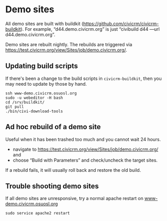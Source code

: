 # Demo sites

All demo sites are built with buildkit (https://github.com/civicrm/civicrm-buildkit).  For example, “d44.demo.civicrm.org” is just “civibuild d44 —url d44.demo.civicrm.org”.

Demo sites are rebuilt nightly. The rebuilds are triggered via https://test.civicrm.org/view/Sites/job/demo.civicrm.org/.

## Updating build scripts

If there's been a change to the build scripts in `civicrm-buildkit`, then you may need to update by those by hand.

```
ssh www-demo.civicrm.osuosl.org
sudo -u webeditor -H bash
cd /srv/buildkit/
git pull
./bin/civi-download-tools
```

## Ad hoc rebuild of a demo site

Useful when it has been trashed too much and you cannot wait 24 hours.

* navigate to https://test.civicrm.org/view/Sites/job/demo.civicrm.org/ and
* choose “Build with Parameters” and check/uncheck the target sites.

If a rebuild fails, it will usually roll back and restore the old build.

## Trouble shooting demo sites

If all demo sites are unresponsive, try a normal apache restart on www-demo.civicrm.osuosl.org

```
sudo service apache2 restart

```
